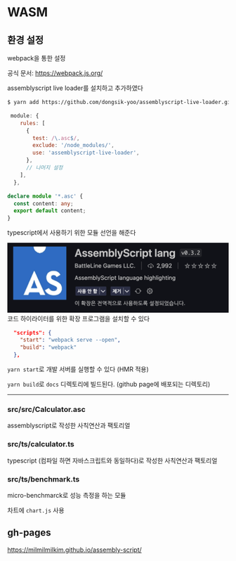 # WASM

## 환경 설정

webpack을 통한 설정

공식 문서: https://webpack.js.org/

assemblyscript live loader를 설치하고 추가하였다
```zsh
$ yarn add https://github.com/dongsik-yoo/assemblyscript-live-loader.git --dev
```

```js
 module: {
    rules: [
      {
        test: /\.asc$/, 
        exclude: '/node_modules/',
        use: 'assemblyscript-live-loader',
      },
      // 나머지 설정
    ],
  },
```

```ts
declare module '*.asc' {
  const content: any;
  export default content;
}
```
typescript에서 사용하기 위한 모듈 선언을 해준다


![Alt text](image.png)
코드 하이라이터를 위한 확장 프로그램을 설치할 수 있다

```json
  "scripts": {
    "start": "webpack serve --open",
    "build": "webpack"
  },
```

`yarn start`로 개발 서버를 실행할 수 있다 (HMR 적용)

`yarn build`로 `docs` 디렉토리에 빌드된다. (github page에 배포되는 디렉토리)

---

### src/src/Calculator.asc
assemblyscript로 작성한 사칙연산과 팩토리얼
### src/ts/calculator.ts
typescript (컴파일 하면 자바스크립트와 동일하다)로 작성한 사칙연산과 팩토리얼
### src/ts/benchmark.ts
micro-benchmarck로 성능 측정을 하는 모듈

차트에 `chart.js` 사용

## gh-pages
https://milmilmilkim.github.io/assembly-script/